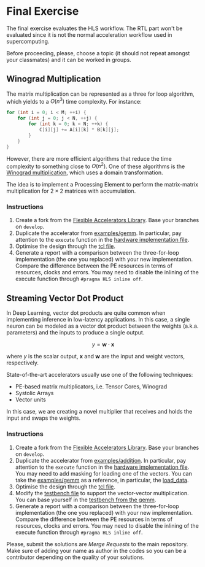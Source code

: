 # Final Exercise

The final exercise evaluates the HLS workflow. The RTL part won't be evaluated since it is not the normal acceleration workflow used in supercomputing.

Before proceeding, please, choose a topic (it should not repeat amongst your classmates) and it can be worked in groups.

## **Winograd Multiplication**

The matrix multiplication can be represented as a three for loop algorithm, which yields to a $O(n^3)$ time complexity. For instance:

```c++
for (int i = 0; i < M; ++i) {
    for (int j = 0; j < N, ++j) {
        for (int k = 0; k < N; ++k) {
            C[i][j] += A[i][k] * B[k][j]; 
        }
    }
}
```

However, there are more efficient algorithms that reduce the time complexity to something close to $O(n^2)$. One of these algorithms is the [Winograd multiplication](https://www.sciencedirect.com/science/article/pii/0024379571900097), which uses a domain transformation. 

The idea is to implement a Processing Element to perform the matrix-matrix multiplication for $2\times2$ matrices with accumulation. 


### Instructions

1. Create a fork from the [Flexible Accelerators Library](https://gitlab.com/ecas-lab-tec/approximate-flexible-acceleration-ml/flexible-accelerators-library-fal). Base your branches on `develop`.
2. Duplicate the accelerator from [examples/gemm](https://gitlab.com/ecas-lab-tec/approximate-flexible-acceleration-ml/flexible-accelerators-library-fal/-/tree/develop/examples/gemm). In particular, pay attention to the `execute` function in the [hardware implementation file](https://gitlab.com/ecas-lab-tec/approximate-flexible-acceleration-ml/flexible-accelerators-library-fal/-/blob/develop/examples/gemm/stream-gemm-hw.cpp#L21).
3. Optimise the design through the [tcl file](https://gitlab.com/ecas-lab-tec/approximate-flexible-acceleration-ml/flexible-accelerators-library-fal/-/blob/develop/examples/gemm/stream-gemm.tcl#L74).
4. Generate a report with a comparison between the three-for-loop implementation (the one you replaced) with your new implementation. Compare the difference between the PE resources in terms of resources, clocks and errors. You may need to disable the inlining of the execute function through `#pragma HLS inline off`.

## **Streaming Vector Dot Product**

In Deep Learning, vector dot products are quite common when implementing inference in low-latency applications. In this case, a single neuron can be modeled as a vector dot product between the weights (a.k.a. parameters) and the inputs to produce a single output.

$$
y = \mathbf{w} \cdot \mathbf{x}
$$

where $y$ is the scalar output, $\mathbf{x}$ and $\mathbf{w}$ are the input and weight vectors, respectively.

State-of-the-art accelerators usually use one of the following techniques:

* PE-based matrix multiplicators, i.e. Tensor Cores, Winograd
* Systolic Arrays
* Vector units

In this case, we are creating a novel multiplier that receives and holds the input and swaps the weights.

### Instructions

1. Create a fork from the [Flexible Accelerators Library](https://gitlab.com/ecas-lab-tec/approximate-flexible-acceleration-ml/flexible-accelerators-library-fal). Base your branches on `develop`.
2. Duplicate the accelerator from [examples/addition](https://gitlab.com/ecas-lab-tec/approximate-flexible-acceleration-ml/flexible-accelerators-library-fal/-/tree/feature/add-addition-accelerator/examples/addition). In particular, pay attention to the `execute` function in the [hardware implementation file](hhttps://gitlab.com/ecas-lab-tec/approximate-flexible-acceleration-ml/flexible-accelerators-library-fal/-/blob/feature/add-addition-accelerator/examples/addition/dataflow-addition-hw.cpp#L15). You may need to add masking for loading one of the vectors. You can take the [examples/gemm](https://gitlab.com/ecas-lab-tec/approximate-flexible-acceleration-ml/flexible-accelerators-library-fal/-/tree/develop/examples/gemm) as a reference, in particular, the [load_data](https://gitlab.com/ecas-lab-tec/approximate-flexible-acceleration-ml/flexible-accelerators-library-fal/-/blob/develop/examples/gemm/stream-gemm-hw.cpp#L141).
3. Optimise the design through the [tcl file](https://gitlab.com/ecas-lab-tec/approximate-flexible-acceleration-ml/flexible-accelerators-library-fal/-/blob/feature/add-addition-accelerator/examples/addition/dataflow-addition.tcl).
4. Modify the [testbench file](https://gitlab.com/ecas-lab-tec/approximate-flexible-acceleration-ml/flexible-accelerators-library-fal/-/blob/feature/add-addition-accelerator/examples/addition/dataflow-addition-tb.cpp) to support the vector-vector multiplication. You can base yourself in the [testbench from the gemm](https://gitlab.com/ecas-lab-tec/approximate-flexible-acceleration-ml/flexible-accelerators-library-fal/-/blob/develop/examples/gemm/stream-gemm-tb.cpp).
5. Generate a report with a comparison between the three-for-loop implementation (the one you replaced) with your new implementation. Compare the difference between the PE resources in terms of resources, clocks and errors. You may need to disable the inlining of the execute function through `#pragma HLS inline off`.

Please, submit the solutions are *Merge Requests* to the main repository. Make sure of adding your name as author in the codes so you can be a contributor depending on the quality of your solutions.
